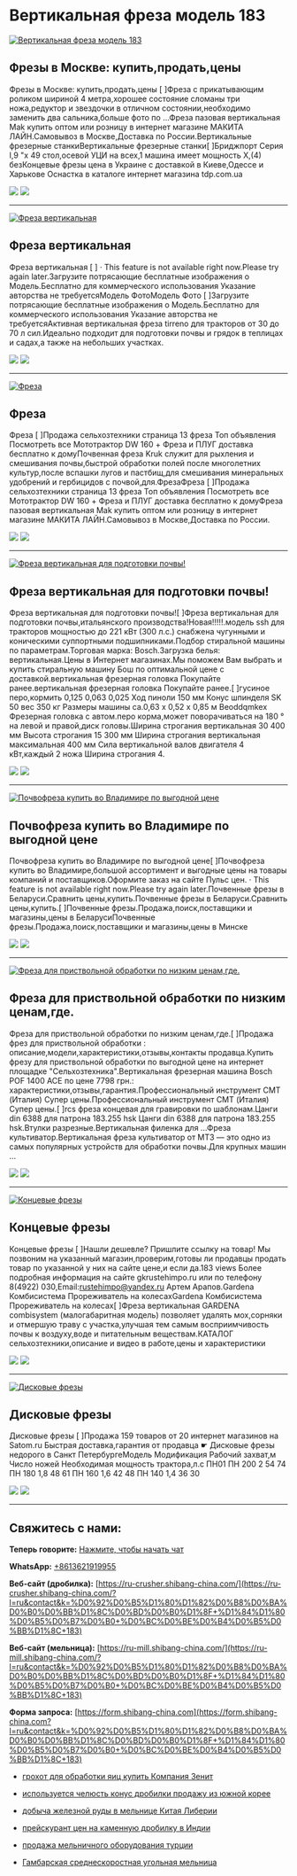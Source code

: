 # Вертикальная фреза модель 183

<a href="https://swt.shibang-china.com/?l=ru&img&k=%D0%92%D0%B5%D1%80%D1%82%D0%B8%D0%BA%D0%B0%D0%BB%D1%8C%D0%BD%D0%B0%D1%8F+%D1%84%D1%80%D0%B5%D0%B7%D0%B0+%D0%BC%D0%BE%D0%B4%D0%B5%D0%BB%D1%8C+183" target="_blank">![Вертикальная фреза модель 183](http://static.shibang-china.com/all-800x300/1214.jpg)</a>

## Фрезы в Москве: купить,продать,цены
Фрезы в Москве: купить,продать,цены [ ]Фреза с прикатывающим роликом шириной 4 метра,хорошее состояние сломаны три ножа,редуктор и звездочки в отличном состоянии,необходимо заменить два сальника,больше фото по …Фреза пазовая вертикальная Mak купить оптом или розницу в интернет магазине МАКИТА ЛАЙН.Самовывоз в Москве,Доставка по России.Вертикальные фрезерные станкиВертикальные фрезерные станки[ ]Бриджпорт Серия I,9 &quot;x 49 стол,осевой УЦИ на всех,1 машина имеет мощность X,(4) безКонцевые фрезы цена в Украине с доставкой в Киеве,Одессе и Харькове Оснастка в каталоге интернет магазина tdp.com.ua


<a href="https://whatsapp.shibangsoft.com/WhatsApp.php" target="_blank" title="WhatsApp">![](http://static.shibang-china.com/icon/whatsapp.png)</a> <a href="https://swt.shibang-china.com/?l=ru&icon&k=%D0%92%D0%B5%D1%80%D1%82%D0%B8%D0%BA%D0%B0%D0%BB%D1%8C%D0%BD%D0%B0%D1%8F+%D1%84%D1%80%D0%B5%D0%B7%D0%B0+%D0%BC%D0%BE%D0%B4%D0%B5%D0%BB%D1%8C+183" target="_blank">![](http://static.shibang-china.com/icon/chat-ru.png)</a>

---

<a href="https://swt.shibang-china.com/?l=ru&img&k=%D0%92%D0%B5%D1%80%D1%82%D0%B8%D0%BA%D0%B0%D0%BB%D1%8C%D0%BD%D0%B0%D1%8F+%D1%84%D1%80%D0%B5%D0%B7%D0%B0+%D0%BC%D0%BE%D0%B4%D0%B5%D0%BB%D1%8C+183" target="_blank">![Фреза вертикальная](http://static.shibang-china.com/all-800x300/837.jpg)</a>

## Фреза вертикальная
Фреза вертикальная [ ]&nbsp;&#0183;&#32;This feature is not available right now.Please try again later.Загрузите потрясающие бесплатные изображения о Модель.Бесплатно для коммерческого использования Указание авторства не требуетсяМодель ФотоМодель Фото [ ]Загрузите потрясающие бесплатные изображения о Модель.Бесплатно для коммерческого использования Указание авторства не требуетсяАктивная вертикальная фреза tirreno для тракторов от 30 до 70 л сил.Идеально подходит для подготовки почвы и грядок в теплицах и садах,а также на небольших участках.


<a href="https://whatsapp.shibangsoft.com/WhatsApp.php" target="_blank" title="WhatsApp">![](http://static.shibang-china.com/icon/whatsapp.png)</a> <a href="https://swt.shibang-china.com/?l=ru&icon&k=%D0%92%D0%B5%D1%80%D1%82%D0%B8%D0%BA%D0%B0%D0%BB%D1%8C%D0%BD%D0%B0%D1%8F+%D1%84%D1%80%D0%B5%D0%B7%D0%B0+%D0%BC%D0%BE%D0%B4%D0%B5%D0%BB%D1%8C+183" target="_blank">![](http://static.shibang-china.com/icon/chat-ru.png)</a>

---

<a href="https://swt.shibang-china.com/?l=ru&img&k=%D0%92%D0%B5%D1%80%D1%82%D0%B8%D0%BA%D0%B0%D0%BB%D1%8C%D0%BD%D0%B0%D1%8F+%D1%84%D1%80%D0%B5%D0%B7%D0%B0+%D0%BC%D0%BE%D0%B4%D0%B5%D0%BB%D1%8C+183" target="_blank">![Фреза](http://static.shibang-china.com/all-800x300/1504.jpg)</a>

## Фреза
Фреза [ ]Продажа сельхозтехники страница 13 фреза Топ объявления Посмотреть все Мототрактор DW 160 + Фреза и ПЛУГ доставка бесплатно к домуПочвенная фреза Kruk служит для рыхления и смешивания почвы,быстрой обработки полей после многолетних культур,после вспашки лугов и пастбищ,для смешивания минеральных удобрений и гербицидов с почвой,для.ФрезаФреза [ ]Продажа сельхозтехники страница 13 фреза Топ объявления Посмотреть все Мототрактор DW 160 + Фреза и ПЛУГ доставка бесплатно к домуФреза пазовая вертикальная Mak купить оптом или розницу в интернет магазине МАКИТА ЛАЙН.Самовывоз в Москве,Доставка по России.


<a href="https://whatsapp.shibangsoft.com/WhatsApp.php" target="_blank" title="WhatsApp">![](http://static.shibang-china.com/icon/whatsapp.png)</a> <a href="https://swt.shibang-china.com/?l=ru&icon&k=%D0%92%D0%B5%D1%80%D1%82%D0%B8%D0%BA%D0%B0%D0%BB%D1%8C%D0%BD%D0%B0%D1%8F+%D1%84%D1%80%D0%B5%D0%B7%D0%B0+%D0%BC%D0%BE%D0%B4%D0%B5%D0%BB%D1%8C+183" target="_blank">![](http://static.shibang-china.com/icon/chat-ru.png)</a>

---

<a href="https://swt.shibang-china.com/?l=ru&img&k=%D0%92%D0%B5%D1%80%D1%82%D0%B8%D0%BA%D0%B0%D0%BB%D1%8C%D0%BD%D0%B0%D1%8F+%D1%84%D1%80%D0%B5%D0%B7%D0%B0+%D0%BC%D0%BE%D0%B4%D0%B5%D0%BB%D1%8C+183" target="_blank">![Фреза вертикальная для подготовки почвы!](http://static.shibang-china.com/all-800x300/167.jpg)</a>

## Фреза вертикальная для подготовки почвы!
Фреза вертикальная для подготовки почвы![ ]Фреза вертикальная для подготовки почвы,итальянского производства!Новая!!!!!.модель ssh для тракторов мощностью до 221 кВт (300 л.с.) снабжена чугунными и коническими суппортными подшипниками.Подбор стиральной машины по параметрам.Торговая марка: Bosch.Загрузка белья: вертикальная.Цены в Интернет магазинах.Мы поможем Вам выбрать и купить стиральную машину Бош по оптимальной цене с доставкой.вертикальная фрезерная головка Покупайте ранее.вертикальная фрезерная головка Покупайте ранее.[ ]гусиное перо,кормить 0,125 0,063 0,025 Ход пиноли 150 мм Конус шпинделя SK 50 вес 350 кг Размеры машины ca.0,63 x 0,52 x 0,85 м Beoddqmkex Фрезерная головка с автом.перо корма,может поворачиваться на 180 &#176; на левой и правой,диск головы.Ширина строгания вертикальная 30 400 мм Высота строгания 15 300 мм Ширина строгания вертикальная максимальная 400 мм Сила вертикальной валов двигателя 4 кВт,каждый 2 ножа Ширина строгания 4.


<a href="https://whatsapp.shibangsoft.com/WhatsApp.php" target="_blank" title="WhatsApp">![](http://static.shibang-china.com/icon/whatsapp.png)</a> <a href="https://swt.shibang-china.com/?l=ru&icon&k=%D0%92%D0%B5%D1%80%D1%82%D0%B8%D0%BA%D0%B0%D0%BB%D1%8C%D0%BD%D0%B0%D1%8F+%D1%84%D1%80%D0%B5%D0%B7%D0%B0+%D0%BC%D0%BE%D0%B4%D0%B5%D0%BB%D1%8C+183" target="_blank">![](http://static.shibang-china.com/icon/chat-ru.png)</a>

---

<a href="https://swt.shibang-china.com/?l=ru&img&k=%D0%92%D0%B5%D1%80%D1%82%D0%B8%D0%BA%D0%B0%D0%BB%D1%8C%D0%BD%D0%B0%D1%8F+%D1%84%D1%80%D0%B5%D0%B7%D0%B0+%D0%BC%D0%BE%D0%B4%D0%B5%D0%BB%D1%8C+183" target="_blank">![Почвофреза купить во Владимире по выгодной цене](http://static.shibang-china.com/all-800x300/19.jpg)</a>

## Почвофреза купить во Владимире по выгодной цене
Почвофреза купить во Владимире по выгодной цене[ ]Почвофреза купить во Владимире,большой ассортимент и выгодные цены на товары компаний и поставщиков.Оформите заказ на сайте Пульс цен.&nbsp;&#0183;&#32;This feature is not available right now.Please try again later.Почвенные фрезы в Беларуси.Сравнить цены,купить.Почвенные фрезы в Беларуси.Сравнить цены,купить.[ ]Почвенные фрезы.Продажа,поиск,поставщики и магазины,цены в БеларусиПочвенные фрезы.Продажа,поиск,поставщики и магазины,цены в Минске


<a href="https://whatsapp.shibangsoft.com/WhatsApp.php" target="_blank" title="WhatsApp">![](http://static.shibang-china.com/icon/whatsapp.png)</a> <a href="https://swt.shibang-china.com/?l=ru&icon&k=%D0%92%D0%B5%D1%80%D1%82%D0%B8%D0%BA%D0%B0%D0%BB%D1%8C%D0%BD%D0%B0%D1%8F+%D1%84%D1%80%D0%B5%D0%B7%D0%B0+%D0%BC%D0%BE%D0%B4%D0%B5%D0%BB%D1%8C+183" target="_blank">![](http://static.shibang-china.com/icon/chat-ru.png)</a>

---

<a href="https://swt.shibang-china.com/?l=ru&img&k=%D0%92%D0%B5%D1%80%D1%82%D0%B8%D0%BA%D0%B0%D0%BB%D1%8C%D0%BD%D0%B0%D1%8F+%D1%84%D1%80%D0%B5%D0%B7%D0%B0+%D0%BC%D0%BE%D0%B4%D0%B5%D0%BB%D1%8C+183" target="_blank">![Фреза для приствольной обработки по низким ценам,где.](http://static.shibang-china.com/all-800x300/1497.jpg)</a>

## Фреза для приствольной обработки по низким ценам,где.
Фреза для приствольной обработки по низким ценам,где.[ ]Продажа фрез для приствольной обработки : описание,модели,характеристики,отзывы,контакты продавца.Купить фрезу для приствольной обработки по выгодной цене на интернет площадке &quot;Сельхозтехника&quot;.Вертикальная фрезерная машина Bosch POF 1400 ACE по цене 7798 грн.: характеристики,отзывы,гарантия.Профессиональный инструмент CMT (Италия) Супер цены.Профессиональный инструмент CMT (Италия) Супер цены.[ ]rcs фреза концевая для гравировки по шаблонам.Цанги din 6388 для патрона 183.255 hsk Цанги din 6388 для патрона 183.255 hsk.Втулки разрезные.Вертикальная филенка для …Фреза культиватор.Вертикальная фреза культиватор от МТЗ — это одно из самых популярных устройств для обработки почвы.Для крупных машин …


<a href="https://whatsapp.shibangsoft.com/WhatsApp.php" target="_blank" title="WhatsApp">![](http://static.shibang-china.com/icon/whatsapp.png)</a> <a href="https://swt.shibang-china.com/?l=ru&icon&k=%D0%92%D0%B5%D1%80%D1%82%D0%B8%D0%BA%D0%B0%D0%BB%D1%8C%D0%BD%D0%B0%D1%8F+%D1%84%D1%80%D0%B5%D0%B7%D0%B0+%D0%BC%D0%BE%D0%B4%D0%B5%D0%BB%D1%8C+183" target="_blank">![](http://static.shibang-china.com/icon/chat-ru.png)</a>

---

<a href="https://swt.shibang-china.com/?l=ru&img&k=%D0%92%D0%B5%D1%80%D1%82%D0%B8%D0%BA%D0%B0%D0%BB%D1%8C%D0%BD%D0%B0%D1%8F+%D1%84%D1%80%D0%B5%D0%B7%D0%B0+%D0%BC%D0%BE%D0%B4%D0%B5%D0%BB%D1%8C+183" target="_blank">![Концевые фрезы](http://static.shibang-china.com/all-800x300/1243.jpg)</a>

## Концевые фрезы
Концевые фрезы [ ]Нашли дешевле? Пришлите ссылку на товар! Мы позвоним на указанный магазин,проверим,готовы ли продавцы продать товар по указанной у них на сайте цене,и если да.183 views Более подробная информация на сайте gkrustehimpo.ru или по телефону 8(4922) 030,Email:rustehimpo@yandex.ru Артем Арапов.Gardena Комбисистема Прореживатель на колесахGardena Комбисистема Прореживатель на колесах[ ]Фреза вертикальная GARDENA combisystem (малогабаритная модель) позволяет удалять мох,сорняки и отмершую траву с участка,улучшая тем самым восприимчивость почвы к воздуху,воде и питательным веществам.КАТАЛОГ сельхозтехники,описание и видео в работе,цены и характеристики


<a href="https://whatsapp.shibangsoft.com/WhatsApp.php" target="_blank" title="WhatsApp">![](http://static.shibang-china.com/icon/whatsapp.png)</a> <a href="https://swt.shibang-china.com/?l=ru&icon&k=%D0%92%D0%B5%D1%80%D1%82%D0%B8%D0%BA%D0%B0%D0%BB%D1%8C%D0%BD%D0%B0%D1%8F+%D1%84%D1%80%D0%B5%D0%B7%D0%B0+%D0%BC%D0%BE%D0%B4%D0%B5%D0%BB%D1%8C+183" target="_blank">![](http://static.shibang-china.com/icon/chat-ru.png)</a>

---

<a href="https://swt.shibang-china.com/?l=ru&img&k=%D0%92%D0%B5%D1%80%D1%82%D0%B8%D0%BA%D0%B0%D0%BB%D1%8C%D0%BD%D0%B0%D1%8F+%D1%84%D1%80%D0%B5%D0%B7%D0%B0+%D0%BC%D0%BE%D0%B4%D0%B5%D0%BB%D1%8C+183" target="_blank">![Дисковые фрезы](http://static.shibang-china.com/all-800x300/1335.jpg)</a>

## Дисковые фрезы
Дисковые фрезы [ ]Продажа 159 товаров от 20 интернет магазинов на Satom.ru Быстрая доставка,гарантия от продавца ☛ Дисковые фрезы недорого в Санкт ПетербургеМодель Модификация Рабочий захват,м Число ножей Необходимая мощность трактора,л.с ПН01 ПН 200 2 54 74 ПН 180 1,8 48 61 ПН 160 1,6 42 48 ПН 140 1,4 36 30

<a href="https://whatsapp.shibangsoft.com/WhatsApp.php" target="_blank" title="WhatsApp">![](http://static.shibang-china.com/icon/whatsapp.png)</a> <a href="https://swt.shibang-china.com/?l=ru&icon&k=%D0%92%D0%B5%D1%80%D1%82%D0%B8%D0%BA%D0%B0%D0%BB%D1%8C%D0%BD%D0%B0%D1%8F+%D1%84%D1%80%D0%B5%D0%B7%D0%B0+%D0%BC%D0%BE%D0%B4%D0%B5%D0%BB%D1%8C+183" target="_blank">![](http://static.shibang-china.com/icon/chat-ru.png)</a>

---
## Свяжитесь с нами:

**Теперь говорите:** [Нажмите, чтобы начать чат](https://swt.shibang-china.com?l=ru&contact&k=%D0%92%D0%B5%D1%80%D1%82%D0%B8%D0%BA%D0%B0%D0%BB%D1%8C%D0%BD%D0%B0%D1%8F+%D1%84%D1%80%D0%B5%D0%B7%D0%B0+%D0%BC%D0%BE%D0%B4%D0%B5%D0%BB%D1%8C+183)

**WhatsApp:**  [+8613621919955](https://whatsapp.shibangsoft.com/WhatsApp.php)

**Веб-сайт (дробилка):** [https://ru-crusher.shibang-china.com/](https://ru-crusher.shibang-china.com/?l=ru&contact&k=%D0%92%D0%B5%D1%80%D1%82%D0%B8%D0%BA%D0%B0%D0%BB%D1%8C%D0%BD%D0%B0%D1%8F+%D1%84%D1%80%D0%B5%D0%B7%D0%B0+%D0%BC%D0%BE%D0%B4%D0%B5%D0%BB%D1%8C+183)

**Веб-сайт (мельница):** [https://ru-mill.shibang-china.com/](https://ru-mill.shibang-china.com/?l=ru&contact&k=%D0%92%D0%B5%D1%80%D1%82%D0%B8%D0%BA%D0%B0%D0%BB%D1%8C%D0%BD%D0%B0%D1%8F+%D1%84%D1%80%D0%B5%D0%B7%D0%B0+%D0%BC%D0%BE%D0%B4%D0%B5%D0%BB%D1%8C+183)

**Форма запроса:** [https://form.shibang-china.com](https://form.shibang-china.com?l=ru&contact&k=%D0%92%D0%B5%D1%80%D1%82%D0%B8%D0%BA%D0%B0%D0%BB%D1%8C%D0%BD%D0%B0%D1%8F+%D1%84%D1%80%D0%B5%D0%B7%D0%B0+%D0%BC%D0%BE%D0%B4%D0%B5%D0%BB%D1%8C+183)

* [грохот для обработки яиц купить Компания Зенит](../113/%D0%B3%D1%80%D0%BE%D1%85%D0%BE%D1%82%20%D0%B4%D0%BB%D1%8F%20%D0%BE%D0%B1%D1%80%D0%B0%D0%B1%D0%BE%D1%82%D0%BA%D0%B8%20%D1%8F%D0%B8%D1%86%20%D0%BA%D1%83%D0%BF%D0%B8%D1%82%D1%8C%20%D0%9A%D0%BE%D0%BC%D0%BF%D0%B0%D0%BD%D0%B8%D1%8F%20%D0%97%D0%B5%D0%BD%D0%B8%D1%82.md)

* [используется челюсть конус дробилки продажу из южной корее](../109/%D0%B8%D1%81%D0%BF%D0%BE%D0%BB%D1%8C%D0%B7%D1%83%D0%B5%D1%82%D1%81%D1%8F%20%D1%87%D0%B5%D0%BB%D1%8E%D1%81%D1%82%D1%8C%20%D0%BA%D0%BE%D0%BD%D1%83%D1%81%20%D0%B4%D1%80%D0%BE%D0%B1%D0%B8%D0%BB%D0%BA%D0%B8%20%D0%BF%D1%80%D0%BE%D0%B4%D0%B0%D0%B6%D1%83%20%D0%B8%D0%B7%20%D1%8E%D0%B6%D0%BD%D0%BE%D0%B9%20%D0%BA%D0%BE%D1%80%D0%B5%D0%B5.md)

* [добыча железной руды в мельнице Китая Либерии](../117/%D0%B4%D0%BE%D0%B1%D1%8B%D1%87%D0%B0%20%D0%B6%D0%B5%D0%BB%D0%B5%D0%B7%D0%BD%D0%BE%D0%B9%20%D1%80%D1%83%D0%B4%D1%8B%20%D0%B2%20%D0%BC%D0%B5%D0%BB%D1%8C%D0%BD%D0%B8%D1%86%D0%B5%20%D0%9A%D0%B8%D1%82%D0%B0%D1%8F%20%D0%9B%D0%B8%D0%B1%D0%B5%D1%80%D0%B8%D0%B8.md)

* [прейскурант цен на каменную дробилку в Индии](../118/%D0%BF%D1%80%D0%B5%D0%B9%D1%81%D0%BA%D1%83%D1%80%D0%B0%D0%BD%D1%82%20%D1%86%D0%B5%D0%BD%20%D0%BD%D0%B0%20%D0%BA%D0%B0%D0%BC%D0%B5%D0%BD%D0%BD%D1%83%D1%8E%20%D0%B4%D1%80%D0%BE%D0%B1%D0%B8%D0%BB%D0%BA%D1%83%20%D0%B2%20%D0%98%D0%BD%D0%B4%D0%B8%D0%B8.md)

* [продажа мельничного оборудования турции](../113/%D0%BF%D1%80%D0%BE%D0%B4%D0%B0%D0%B6%D0%B0%20%D0%BC%D0%B5%D0%BB%D1%8C%D0%BD%D0%B8%D1%87%D0%BD%D0%BE%D0%B3%D0%BE%20%D0%BE%D0%B1%D0%BE%D1%80%D1%83%D0%B4%D0%BE%D0%B2%D0%B0%D0%BD%D0%B8%D1%8F%20%D1%82%D1%83%D1%80%D1%86%D0%B8%D0%B8.md)

* [Гамбарская среднескоростная угольная мельница](../119/%D0%93%D0%B0%D0%BC%D0%B1%D0%B0%D1%80%D1%81%D0%BA%D0%B0%D1%8F%20%D1%81%D1%80%D0%B5%D0%B4%D0%BD%D0%B5%D1%81%D0%BA%D0%BE%D1%80%D0%BE%D1%81%D1%82%D0%BD%D0%B0%D1%8F%20%D1%83%D0%B3%D0%BE%D0%BB%D1%8C%D0%BD%D0%B0%D1%8F%20%D0%BC%D0%B5%D0%BB%D1%8C%D0%BD%D0%B8%D1%86%D0%B0.md)